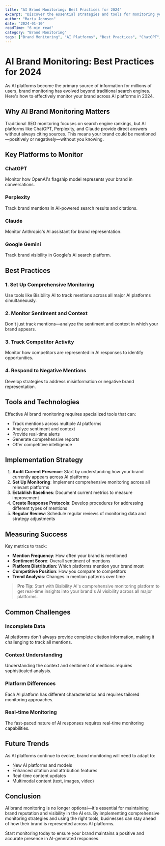 ```yaml
---
title: "AI Brand Monitoring: Best Practices for 2024"
excerpt: "Discover the essential strategies and tools for monitoring your brand across AI platforms like ChatGPT, Perplexity, and Claude."
author: "Maria Johnson"
date: "2024-01-10"
readTime: "6 min read"
category: "Brand Monitoring"
tags: ["Brand Monitoring", "AI Platforms", "Best Practices", "ChatGPT", "Claude"]
---
```


# AI Brand Monitoring: Best Practices for 2024

As AI platforms become the primary source of information for millions of users, brand monitoring has evolved beyond traditional search engines. Here's how to effectively monitor your brand across AI platforms in 2024.

## Why AI Brand Monitoring Matters

Traditional SEO monitoring focuses on search engine rankings, but AI platforms like ChatGPT, Perplexity, and Claude provide direct answers without always citing sources. This means your brand could be mentioned—positively or negatively—without you knowing.

## Key Platforms to Monitor

### ChatGPT
Monitor how OpenAI's flagship model represents your brand in conversations.

### Perplexity
Track brand mentions in AI-powered search results and citations.

### Claude
Monitor Anthropic's AI assistant for brand representation.

### Google Gemini
Track brand visibility in Google's AI search platform.

## Best Practices

### 1. Set Up Comprehensive Monitoring
Use tools like Bisibility AI to track mentions across all major AI platforms simultaneously.

### 2. Monitor Sentiment and Context
Don't just track mentions—analyze the sentiment and context in which your brand appears.

### 3. Track Competitor Activity
Monitor how competitors are represented in AI responses to identify opportunities.

### 4. Respond to Negative Mentions
Develop strategies to address misinformation or negative brand representation.

## Tools and Technologies

Effective AI brand monitoring requires specialized tools that can:

* Track mentions across multiple AI platforms
* Analyze sentiment and context
* Provide real-time alerts
* Generate comprehensive reports
* Offer competitive intelligence

## Implementation Strategy

1. **Audit Current Presence**: Start by understanding how your brand currently appears across AI platforms
2. **Set Up Monitoring**: Implement comprehensive monitoring across all relevant platforms
3. **Establish Baselines**: Document current metrics to measure improvement
4. **Create Response Protocols**: Develop procedures for addressing different types of mentions
5. **Regular Review**: Schedule regular reviews of monitoring data and strategy adjustments

## Measuring Success

Key metrics to track:

* **Mention Frequency**: How often your brand is mentioned
* **Sentiment Score**: Overall sentiment of mentions
* **Platform Distribution**: Which platforms mention your brand most
* **Competitive Position**: How you compare to competitors
* **Trend Analysis**: Changes in mention patterns over time

> **Pro Tip**: Start with Bisibility AI's comprehensive monitoring platform to get real-time insights into your brand's AI visibility across all major platforms.

## Common Challenges

### Incomplete Data
AI platforms don't always provide complete citation information, making it challenging to track all mentions.

### Context Understanding
Understanding the context and sentiment of mentions requires sophisticated analysis.

### Platform Differences
Each AI platform has different characteristics and requires tailored monitoring approaches.

### Real-time Monitoring
The fast-paced nature of AI responses requires real-time monitoring capabilities.

## Future Trends

As AI platforms continue to evolve, brand monitoring will need to adapt to:

* New AI platforms and models
* Enhanced citation and attribution features
* Real-time content updates
* Multimodal content (text, images, video)

## Conclusion

AI brand monitoring is no longer optional—it's essential for maintaining brand reputation and visibility in the AI era. By implementing comprehensive monitoring strategies and using the right tools, businesses can stay ahead of how their brand is represented across AI platforms.

Start monitoring today to ensure your brand maintains a positive and accurate presence in AI-generated responses.
